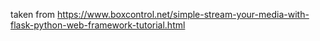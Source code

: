 taken from https://www.boxcontrol.net/simple-stream-your-media-with-flask-python-web-framework-tutorial.html
